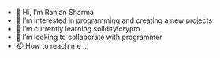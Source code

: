 - 👋 Hi, I’m Ranjan Sharma
- 👀 I’m interested in programming and creating a new projects
- 🌱 I’m currently learning solidity/crypto
- 💞️ I’m looking to collaborate with programmer
- 📫 How to reach me ...

<!---
Ranjansharma123/Ranjansharma123 is a ✨ special ✨ repository because its `README.md` (this file) appears on your GitHub profile.
You can click the Preview link to take a look at your changes.
--->
